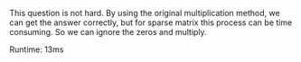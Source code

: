 This question is not hard. By using the original multiplication method, we can get the answer correctly, but for sparse matrix this process can be time consuming. So we can ignore the zeros and multiply.

Runtime: 13ms
